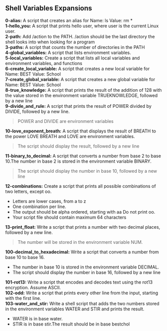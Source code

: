 ## Shell Variables Expansions
**0-alias:** A script that creates an alias for Name: ls Value: rm *  
**1-hello_you:** A script that prints hello user, where user is the current Linux user.  
**2-path:** Add /action to the PATH. /action should be the last directory the shell looks into when looking for a program  
**3-paths:** A script that counts the number of directories in the PATH  
**4-global_variables:** A script that lists environment variables.  
**5-local_variables:** Create a script that lists all local variables and environment variables, and functions  
**6-create_local_variable:** A script that creates a new local variable for Name: BEST Value: School  
**7-create_global_variable:** A script that creates a new global variable for Name: BEST Value: School  
**8-true_knowledge:** A script that prints the result of the addition of 128 with the value stored in the environment variable TRUEKNOWLEDGE, followed by a new line  
**9-divide_and_rule:** A script that prints the result of POWER divided by DIVIDE, followed by a new line.
> POWER and DIVIDE are environment variables  

**10-love_exponent_breath:** A  script that displays the result of BREATH to the power LOVE BREATH and LOVE are environment variables.  
  > The script should display the result, followed by a new line
  
**11-binary_to_decimal:** A script that converts a number from base 2 to base 10.The number in base 2 is stored in the environment variable BINARY. 
  > The script should display the number in base 10, followed by a new line
  
**12-combinations:** Create a script that prints all possible combinations of two letters, except oo. 
  - Letters are lower cases, from a to z 
  - One combination per line.
  - The output should be alpha ordered, starting with aa Do not print oo. 
  - Your script file should contain maximum 64 characters
  
**13-print_float:** Write a script that prints a number with two decimal places, followed by a new line.
  > The number will be stored in the environment variable NUM.  
  
**100-decimal_to_hexadecimal:** Write a script that converts a number from base 10 to base 16.
  - The number in base 10 is stored in the environment variable DECIMAL. 
  - The script should display the number in base 16, followed by a new line
  
**101-rot13:** Write a script that encodes and decodes text using the rot13 encryption. Assume ASCII.  
**102-odd:** Write a script that prints every other line from the input, starting with the first line.  
**103-water_and_stir:** Write a shell script that adds the two numbers stored in the environment variables WATER and STIR and prints the result. 
  - WATER is in base water.
  - STIR is in base stir.The result should be in base bestchol
 






